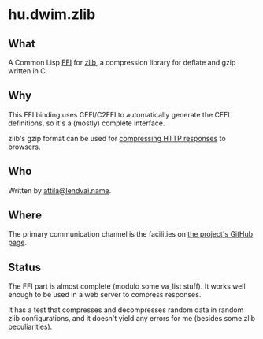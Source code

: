 # hu.dwim.zlib

## What

A Common Lisp [FFI](https://en.wikipedia.org/wiki/Foreign_function_interface) for
[zlib](http://zlib.net/), a compression library for deflate and gzip written in C.

## Why

This FFI binding uses CFFI/C2FFI to automatically generate the CFFI definitions,
so it's a (mostly) complete interface.

zlib's gzip format can be used for
[compressing HTTP responses](https://hub.darcs.net/hu.dwim/hu.dwim.web-server/browse/source/server/server.lisp#567)
to browsers.

## Who

Written by [attila@lendvai.name](mailto:attila@lendvai.name).

## Where

The primary communication channel is the facilities on
[the project's GitHub page](https://github.com/attila-lendvai/hu.dwim.zlib).

## Status

The FFI part is almost complete (modulo some va_list stuff). It works
well enough to be used in a web server to compress responses.

It has a test that compresses and decompresses random data in random
zlib configurations, and it doesn't yield any errors for me (besides some
zlib peculiarities).
